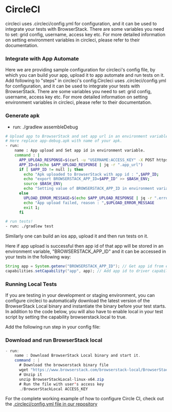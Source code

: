 # CircleCI

circleci uses .circleci/config.yml for configuration, and it can be used to integrate your tests with BrowserStack. There are some variables you need to set: grid config, username, access key etc. For more detailed information on setting environment variables in circleci, please refer to their documentation.


### Integrate with App Automate
Here we are providing sample configuration for circleci's config file, by which you can build your app, upload it to app automate and run tests on it. Add following to "steps" in circleci's config.Circleci uses .circleci/config.yml for configuration, and it can be used to integrate your tests with BrowserStack. There are some variables you need to set: grid config, username, access key etc. For more detailed information on setting environment variables in circleci, please refer to their documentation.

### Generate apk
- run: ./gradlew assembleDebug

```bash
# Upload app to BrowserStack and set app url in an environment variable.
# Here replace app-debug.apk with name of your apk.
- run:
    name : App upload and Set app id in environment variable.
    command : |
      APP_UPLOAD_RESPONSE=$(curl -u "USERNAME:ACCESS_KEY" -X POST https://api-cloud.browserstack.com/app-automate/upload -F "file=@app/build/outputs/apk/debug/app-debug.apk")
      APP_ID=$(echo $APP_UPLOAD_RESPONSE | jq -r ".app_url")
      if [ $APP_ID != null ]; then
        echo "Apk uploaded to BrowserStack with app id : ",$APP_ID;
        echo "export BROWSERSTACK_APP_ID=$APP_ID" >> $BASH_ENV;
        source $BASH_ENV;
        echo "Setting value of BROWSERSTACK_APP_ID in environment variables to  ",$APP_ID;
      else
        UPLOAD_ERROR_MESSAGE=$(echo $APP_UPLOAD_RESPONSE | jq -r ".error")
        echo "App upload failed, reason : ",$UPLOAD_ERROR_MESSAGE
        exit 1;
      fi

# run tests!
- run: ./gradlew test
```


Similarly one can build an ios app, upload it and then run tests on it.

Here if app upload is successful then app id of that app will be stored in an environment variable, "BROWSERSTACK_APP_ID" and it can be accessed in your tests in the following way:
```java
String app = System.getenv("BROWSERSTACK_APP_ID"); // Get app id from environment variable
capabilities.setCapability("app", app); // Add app id to driver capability
```

### Running Local Tests
If you are testing in your development or staging environment, you can configure circleci to automatically download the latest version of the BrowserStack Local binary and instantiate the binary before your test starts. In addition to the code below, you will also have to enable local in your test script by setting the capability browserstack.local to true.

Add the following run step in your config file:

### Download and run BrowserStack local
```java
- run:
    name : Download BrowserStack Local binary and start it.
    command : |
      # Download the browserstack binary file
      wget "https://www.browserstack.com/browserstack-local/BrowserStackLocal-linux-x64.zip"
      # Unzip it
      unzip BrowserStackLocal-linux-x64.zip
      # Run the file with user's access key
      ./BrowserStackLocal ACCESS_KEY
 ```
 
 For the complete working example of how to configure Circle CI, check out the [.circleci/config.yml file in our repository](https://github.com/browserstack/browserstack-android-sample-app/blob/master/.circleci/config.yml)
